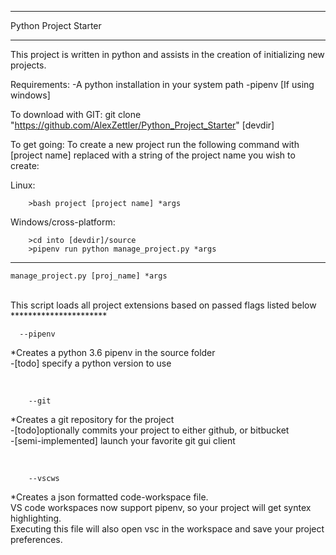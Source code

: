 **********************
Python Project Starter
**********************
This project is written in python and assists in the creation of initializing new projects.


Requirements:
    -A python installation in your system path
    -pipenv [If using windows]


To download with GIT:
    git clone "https://github.com/AlexZettler/Python_Project_Starter" [devdir]

    
To get going:
To create a new project run the following command with [project name] replaced with a string of the project name you wish to create:

Linux:

        >bash project [project name] *args

Windows/cross-platform:

        >cd into [devdir]/source
        >pipenv run python manage_project.py *args

**********************

    manage_project.py [proj_name] *args
<br>
This script loads all project extensions based on passed flags listed below
**********************
<br>

      --pipenv
*Creates a python 3.6 pipenv in the source folder<br>
-[todo] specify a python version to use


<br>

        --git
*Creates a git repository for the project<br>
-[todo]optionally commits your project to either github, or bitbucket<br>
-[semi-implemented] launch your favorite git gui client

<br>

        --vscws
*Creates a json formatted code-workspace file.<br>
VS code workspaces now support pipenv, so your project will get syntex highlighting.<br>
Executing this file will also open vsc in the workspace and save your project preferences.
